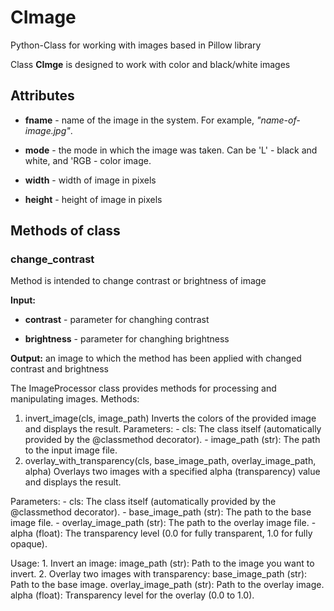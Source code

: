 # CImage
Python-Class for working with images based in Pillow library

Class **CImge** is designed to work with color and black/white images
## Attributes 
* **fname** - name of the image in the system. For example, *"name-of-image.jpg"*.

* **mode** - the mode in which the image was taken. Can be 'L' - black and white, and 'RGB - color image.

* **width** - width of image in pixels

* **height** - height of image in pixels

## Methods of class

### change_contrast
Method is intended to change contrast or brightness of image

**Input:**

* **contrast** - parameter for changhing contrast
    
* **brightness** - parameter for changhing brightness
    
**Output:** an image to which the method has been applied with changed contrast and brightness


 The ImageProcessor class provides methods for processing and manipulating images.
    Methods:
    
1. invert_image(cls, image_path)
        Inverts the colors of the provided image and displays the result.
        Parameters:
        - cls: The class itself (automatically provided by the @classmethod decorator).
        - image_path (str): The path to the input image file.
2. overlay_with_transparency(cls, base_image_path, overlay_image_path, alpha)
        Overlays two images with a specified alpha (transparency) value and displays the result.

Parameters:
        - cls: The class itself (automatically provided by the @classmethod decorator).
        - base_image_path (str): The path to the base image file.
        - overlay_image_path (str): The path to the overlay image file.
        - alpha (float): The transparency level (0.0 for fully transparent, 1.0 for fully opaque).

Usage:
    1. Invert an image:
       image_path (str): Path to the image you want to invert.
    2. Overlay two images with transparency:
       base_image_path (str): Path to the base image.
       overlay_image_path (str): Path to the overlay image.
       alpha (float): Transparency level for the overlay (0.0 to 1.0).
   
### 
